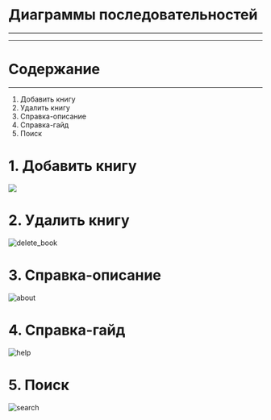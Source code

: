 # Диаграммы последовательностей
***
***
# Содержание 
_____
1. Добавить книгу
2. Удалить книгу
3. Справка-описание
4. Справка-гайд
5. Поиск

# 1. Добавить книгу

![](https://github.com/Vrach01/BookStorage/blob/master/Docs/Sequence/Add_Book.png)


# 2. Удалить книгу 

![delete_book](https://user-images.githubusercontent.com/39530536/47421952-536e5b00-d78a-11e8-984f-12dc0f4937cc.png)


# 3. Справка-описание

![about](https://user-images.githubusercontent.com/39530536/47421968-56694b80-d78a-11e8-8d35-5c7e1f802365.png)

# 4. Справка-гайд

![help](https://user-images.githubusercontent.com/39530536/47421973-58330f00-d78a-11e8-9f7c-dc1204711c0d.png)
# 5. Поиск

![search](https://user-images.githubusercontent.com/39530536/47421978-59fcd280-d78a-11e8-9f23-f9e52dca3378.png)
